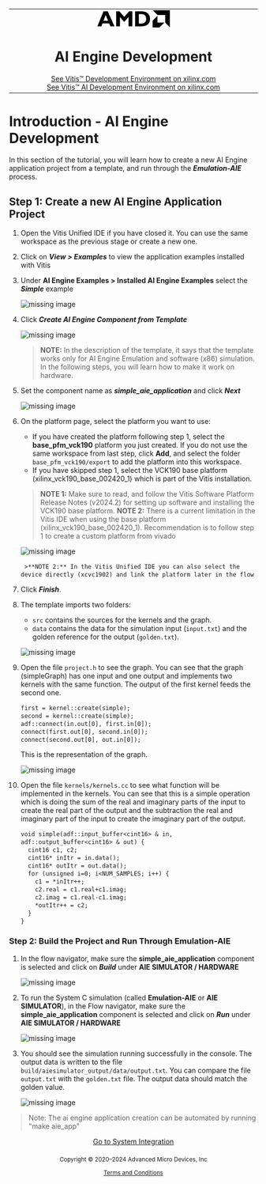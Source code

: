 <table class="sphinxhide" width="100%">
 <tr width="100%">
    <td align="center"><img src="https://raw.githubusercontent.com/Xilinx/Image-Collateral/main/xilinx-logo.png" width="30%"/><h1>AI Engine Development</h1>
    <a href="https://www.xilinx.com/products/design-tools/vitis.html">See Vitis™ Development Environment on xilinx.com</br></a>
    <a href="https://www.xilinx.com/products/design-tools/vitis/vitis-ai.html">See Vitis™ AI Development Environment on xilinx.com</a>
    </td>
 </tr>
</table>

# Introduction - AI Engine Development

In this section of the tutorial, you will learn how to create a new AI Engine application project from a template, and run through the ***Emulation-AIE*** process.

## Step 1: Create a new AI Engine Application Project

1. Open the Vitis Unified IDE if you have closed it. You can use the same workspace as the previous stage or create a new one.

2. Click on ***View > Examples*** to view the application examples installed with Vitis

3. Under **AI Engine Examples > Installed AI Engine Examples** select the ***Simple*** example

      ![missing image](images/232_aie_simple_ex.jpg)

4. Click ***Create AI Engine Component from Template***

      ![missing image](images/232_aie_simple_ex2.jpg)

      >**NOTE:** In the description of the template, it says that the template works only for AI Engine Emulation and software (x86) simulation. In the following steps, you will learn how to make it work on hardware.  

5. Set the component name as ***simple_aie_application*** and click ***Next***

      ![missing image](images/232_aie_app_pg1.jpg)

6. On the platform page, select the platform you want to use:

      * If you have created the platform following step 1, select the **base_pfm_vck190** platform you just created. If you do not use the same workspace from last step, click **Add**, and select the folder `base_pfm_vck190/export` to add the platform into this workspace.
      * If you have skipped step 1, select the VCK190 base platform (xilinx_vck190_base_002420_1) which is part of the Vitis installation.

      >**NOTE 1:** Make sure to read, and follow the Vitis Software Platform Release Notes (v2024.2) for setting up software and installing the VCK190 base platform.
      >**NOTE 2:** There is a current limitation in the Vitis IDE when using the base platform (xilinx_vck190_base_002420_1). Recommendation is to follow step 1 to create a custom platform from vivado

      ![missing image](images/232_aie_app_pg2.jpg)

        >**NOTE 2:** In the Vitis Unified IDE you can also select the device directly (xcvc1902) and link the platform later in the flow

7. Click ***Finish***.

8. The template imports two folders:

      * `src` contains the sources for the kernels and the graph.
      * `data` contains the data for the simulation input (`input.txt`) and the golden reference for the output (`golden.txt`).

      ![missing image](images/232_aie_app_folder.jpg)

9. Open the file `project.h` to see the graph. You can see that the graph (simpleGraph) has one input and one output and implements two kernels with the same function. The output of the first kernel feeds the second one.

      ```
      first = kernel::create(simple);
      second = kernel::create(simple);
      adf::connect(in.out[0], first.in[0]);
      connect(first.out[0], second.in[0]);
      connect(second.out[0], out.in[0]);
      ```

      This is the representation of the graph.

      ![missing image](images/aie_app_graph.png)

10. Open the file `kernels/kernels.cc` to see what function will be implemented in the kernels.
You can see that this is a simple operation which is doing the sum of the real and imaginary parts of the input to create the real part of the output and the subtraction the real and imaginary part of the input to create the imaginary part of the output.

      ```
      void simple(adf::input_buffer<cint16> & in, adf::output_buffer<cint16> & out) {
        cint16 c1, c2;
        cint16* inItr = in.data();
        cint16* outItr = out.data();
        for (unsigned i=0; i<NUM_SAMPLES; i++) {
          c1 = *inItr++;
          c2.real = c1.real+c1.imag;
          c2.imag = c1.real-c1.imag;
          *outItr++ = c2;
        }
      }
      ```

### Step 2: Build the Project and Run Through Emulation-AIE

1. In the flow navigator, make sure the **simple_aie_application** component is selected and click on ***Build*** under **AIE SIMULATOR / HARDWARE**

      ![missing image](images/232_aie_app_build.jpg)

2. To run the System C simulation (called **Emulation-AIE** or **AIE SIMULATOR**),  in the Flow navigator, make sure the **simple_aie_application** component is selected and click on ***Run*** under **AIE SIMULATOR / HARDWARE**

    ![missing image](images/232_aie_app_run_aiesim.jpg)

3. You should see the simulation running successfully in the console. The output data is written to the file `build/aiesimulator_output/data/output.txt`. You can compare the file `output.txt` with the `golden.txt` file. The output data should match the golden value.

      ![missing image](images/232_aie_app_emu.jpg)

> Note:  The ai engine application creation can be automated by running "make aie_app"

<p align="center"><a href="./03-pl_application_creation.md">Go to System Integration</a></b></p>

<p class="sphinxhide" align="center"><sub>Copyright © 2020–2024 Advanced Micro Devices, Inc</sub></p>

<p class="sphinxhide" align="center"><sup><a href="https://www.amd.com/en/corporate/copyright">Terms and Conditions</a></sup></p>
